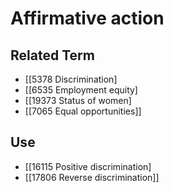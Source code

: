 # Affirmative action  

## Related Term

- [[5378 Discrimination]
- [[6535 Employment equity]
- [[19373 Status of women]
- [[7065 Equal opportunities]]  

## Use

- [[16115 Positive discrimination]
- [[17806 Reverse discrimination]]  

